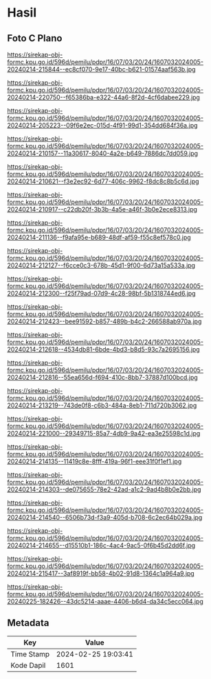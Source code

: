 # Hasil

## Foto C Plano

https://sirekap-obj-formc.kpu.go.id/596d/pemilu/pdpr/16/07/03/20/24/1607032024005-20240214-215844--ec8cf070-9e17-40bc-b621-01574aaf563b.jpg

https://sirekap-obj-formc.kpu.go.id/596d/pemilu/pdpr/16/07/03/20/24/1607032024005-20240214-220750--f65386ba-e322-44a6-8f2d-4cf6dabee229.jpg

https://sirekap-obj-formc.kpu.go.id/596d/pemilu/pdpr/16/07/03/20/24/1607032024005-20240214-205223--09f6e2ec-015d-4f91-99d1-354dd684f36a.jpg

https://sirekap-obj-formc.kpu.go.id/596d/pemilu/pdpr/16/07/03/20/24/1607032024005-20240214-210157--11a30617-8040-4a2e-b649-7886dc7dd059.jpg

https://sirekap-obj-formc.kpu.go.id/596d/pemilu/pdpr/16/07/03/20/24/1607032024005-20240214-210621--f3e2ec92-6d77-406c-9962-f8dc8c8b5c6d.jpg

https://sirekap-obj-formc.kpu.go.id/596d/pemilu/pdpr/16/07/03/20/24/1607032024005-20240214-210917--c22db20f-3b3b-4a5e-a46f-3b0e2ece8313.jpg

https://sirekap-obj-formc.kpu.go.id/596d/pemilu/pdpr/16/07/03/20/24/1607032024005-20240214-211136--f9afa95e-b689-48df-af59-f55c8ef578c0.jpg

https://sirekap-obj-formc.kpu.go.id/596d/pemilu/pdpr/16/07/03/20/24/1607032024005-20240214-212127--f6cce0c3-678b-45d1-9f00-6d73a15a533a.jpg

https://sirekap-obj-formc.kpu.go.id/596d/pemilu/pdpr/16/07/03/20/24/1607032024005-20240214-212300--f25f79ad-07d9-4c28-98bf-5b1318744ed6.jpg

https://sirekap-obj-formc.kpu.go.id/596d/pemilu/pdpr/16/07/03/20/24/1607032024005-20240214-212423--bee91592-b857-489b-b4c2-266588ab970a.jpg

https://sirekap-obj-formc.kpu.go.id/596d/pemilu/pdpr/16/07/03/20/24/1607032024005-20240214-212618--4534db81-6bde-4bd3-b8d5-93c7a2695156.jpg

https://sirekap-obj-formc.kpu.go.id/596d/pemilu/pdpr/16/07/03/20/24/1607032024005-20240214-212816--55ea656d-f694-410c-8bb7-37887d100bcd.jpg

https://sirekap-obj-formc.kpu.go.id/596d/pemilu/pdpr/16/07/03/20/24/1607032024005-20240214-213219--743de0f8-c6b3-484a-8eb1-711d720b3062.jpg

https://sirekap-obj-formc.kpu.go.id/596d/pemilu/pdpr/16/07/03/20/24/1607032024005-20240214-221000--29349715-85a7-4db9-9a42-ea3e25598c1d.jpg

https://sirekap-obj-formc.kpu.go.id/596d/pemilu/pdpr/16/07/03/20/24/1607032024005-20240214-214135--11419c8e-8fff-419a-96f1-eee31f0f1ef1.jpg

https://sirekap-obj-formc.kpu.go.id/596d/pemilu/pdpr/16/07/03/20/24/1607032024005-20240214-214303--de075655-78e2-42ad-a1c2-9ad4b8b0e2bb.jpg

https://sirekap-obj-formc.kpu.go.id/596d/pemilu/pdpr/16/07/03/20/24/1607032024005-20240214-214540--6506b73d-f3a9-405d-b708-6c2ec64b029a.jpg

https://sirekap-obj-formc.kpu.go.id/596d/pemilu/pdpr/16/07/03/20/24/1607032024005-20240214-214655--d15510b1-186c-4ac4-9ac5-0f6b45d2dd6f.jpg

https://sirekap-obj-formc.kpu.go.id/596d/pemilu/pdpr/16/07/03/20/24/1607032024005-20240214-215417--3af8919f-bb58-4b02-91d8-1364c1a964a9.jpg

https://sirekap-obj-formc.kpu.go.id/596d/pemilu/pdpr/16/07/03/20/24/1607032024005-20240225-182426--43dc5214-aaae-4406-b6d4-da34c5ecc064.jpg


## Metadata

| Key        | Value               |
| ---------- | ------------------- |
| Time Stamp | 2024-02-25 19:03:41 |
| Kode Dapil | 1601                |



